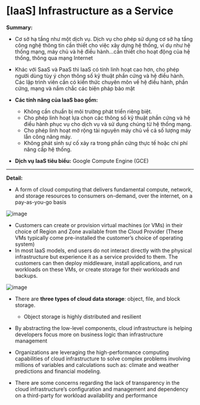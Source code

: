 # **[IaaS] Infrastructure as a Service**


**Summary:**



- Cơ sở hạ tầng như một dịch vụ. Dịch vụ cho phép sử dụng cơ sở hạ tầng công nghệ thông tin cần thiết cho việc xây dựng hệ thống, ví dụ như hệ thống mạng, máy chủ và hệ điều hành…cần thiết cho hoạt động của hệ thống, thông qua mạng Internet



- Khác với SaaS và PaaS thì IaaS có tính linh hoạt cao hơn, cho phép người dùng tùy ý chọn thông số kỹ thuật phần cứng và hệ điều hành. Các lập trình viên cần có kiến thức chuyên môn về hệ điều hành, phần cứng, mạng và nắm chắc các biện pháp bảo mật



- **Các tính năng của IaaS bao gồm:**
  - Không cần chuẩn bị môi trường phát triển riêng biệt.
  - Cho phép linh hoạt lựa chọn các thông số kỹ thuật phần cứng và hệ điều hành phục vụ cho dịch vụ và sử dụng chúng từ hệ thống mạng.
  - Cho phép linh hoạt mở rộng tài nguyên máy chủ về cả số lượng máy lẫn công năng máy.
  - Không phát sinh sự cố xảy ra trong phần cứng thực tế hoặc chi phí nâng cấp hệ thống.



- **Dịch vụ IaaS tiêu biểu:** Google Compute Engine (GCE)

***

**Detail:**

- A form of cloud computing that delivers fundamental compute, network, and storage resources to consumers on-demand, over the internet, on a pay-as-you-go basis

![image](https://user-images.githubusercontent.com/43572616/180039887-ac11f608-d270-4940-8988-a15c66466631.png)




- Customers can create or provision virtual machines (or VMs) in their choice of Region and Zone available from the Cloud Provider (These VMs typically come pre-installed the customer’s choice of operating system)
 
- In most IaaS models, end users do not interact directly with the physical infrastructure but experience it as a service provided to them. The customers can then deploy middleware, install applications, and run workloads on these VMs, or create storage for their workloads and backups.

![image](https://user-images.githubusercontent.com/43572616/180039906-12f05302-f809-4907-895e-2619bedc2505.png)



- There are **three types of cloud data storage**: object, file, and block storage.
  - Object storage is highly distributed and resilient



- By abstracting the low-level components, cloud infrastructure is helping developers focus more on business logic than infrastructure management
 
- Organizations are leveraging the high-performance computing capabilities of cloud infrastructure to solve complex problems involving millions of variables and calculations such as: climate and weather predictions and financial modeling.
 
- There are some concerns regarding the lack of transparency in the cloud infrastructure’s configuration and management and dependency on a third-party for workload availability and performance
